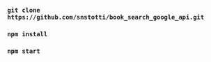 ### `git clone https://github.com/snstotti/book_search_google_api.git`
### `npm install`
### `npm start`